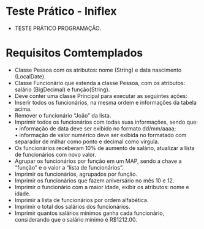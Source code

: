 # Teste Prático - Iniflex
- TESTE PRÁTICO PROGRAMAÇÃO.

# Requisitos Comtemplados

- Classe Pessoa com os atributos: nome (String) e data nascimento (LocalDate).
- Classe Funcionário que estenda a classe Pessoa, com os atributos: salário (BigDecimal) e função(String).
- Deve conter uma classe Principal para executar as seguintes ações:
- Inserir todos os funcionários, na mesma ordem e informações da tabela acima.
- Remover o funcionário “João” da lista.
- Imprimir todos os funcionários com todas suas informações, sendo que:
• informação de data deve ser exibido no formato dd/mm/aaaa; <br>
• informação de valor numérico deve ser exibida no formatado com separador de milhar como ponto e decimal como vírgula. <br>
- Os funcionários receberam 10% de aumento de salário, atualizar a lista de funcionários com novo valor.
- Agrupar os funcionários por função em um MAP, sendo a chave a “função” e o valor a “lista de funcionários”.
- Imprimir os funcionários, agrupados por função.
- Imprimir os funcionários que fazem aniversário no mês 10 e 12.
- Imprimir o funcionário com a maior idade, exibir os atributos: nome e idade.
- Imprimir a lista de funcionários por ordem alfabética.
- Imprimir o total dos salários dos funcionários.
- Imprimir quantos salários mínimos ganha cada funcionário, considerando que o salário mínimo é R$1212.00.